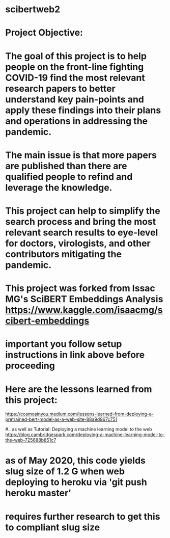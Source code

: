 # scibertweb2

# Project Objective:
# The goal of this project is to help people on the front-line fighting COVID-19 find the most relevant research papers to better understand key pain-points and apply these findings into their plans and operations in addressing the pandemic.

# The main issue is that more papers are published than there are qualified people to refind and leverage the knowledge.

# This project can help to simplify the search process and bring the most relevant search results to eye-level for doctors, virologists, and other contributors mitigating the pandemic.

# This project was forked from Issac MG's SciBERT Embeddings Analysis https://www.kaggle.com/isaacmg/scibert-embeddings
# important you follow setup instructions in link above before proceeding

# Here are the lessons learned from this project:
https://cosmosinyou.medium.com/lessons-learned-from-deploying-a-pretrained-bert-model-as-a-web-site-88a9d967c751

#.. as well as Tutorial: Deploying a machine learning model to the web https://blog.cambridgespark.com/deploying-a-machine-learning-model-to-the-web-725688b851c7

# as of May 2020, this code yields slug size of 1.2 G when web deploying to heroku via 'git push heroku master'
# requires further research to get this to compliant slug size
